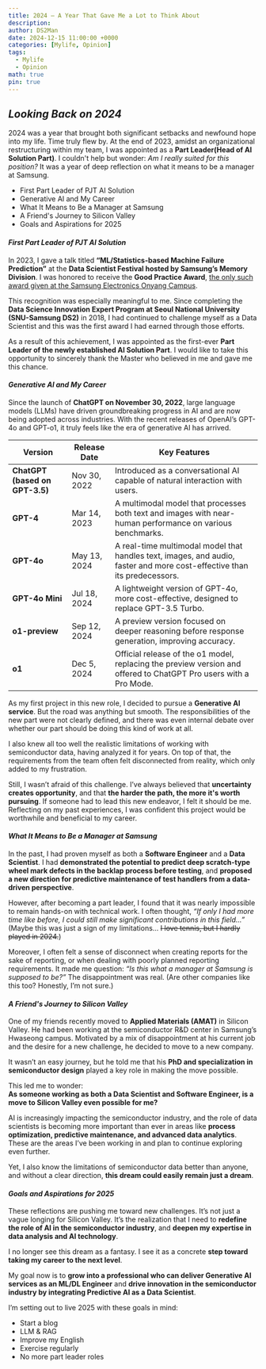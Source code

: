 ```yaml
---
title: 2024 — A Year That Gave Me a Lot to Think About
description: 
author: DS2Man
date: 2024-12-15 11:00:00 +0000
categories: [Mylife, Opinion]
tags:
  - Mylife
  - Opinion
math: true
pin: true
---
```


## *Looking Back on 2024*

2024 was a year that brought both significant setbacks and newfound hope into my life. Time truly flew by. At the end of 2023, amidst an organizational restructuring within my team, I was appointed as a **Part Leader(Head of AI Solution Part)**. I couldn't help but wonder: _Am I really suited for this position?_ It was a year of deep reflection on what it means to be a manager at Samsung.

- First Part Leader of PJT AI Solution
- Generative AI and My Career
- What It Means to Be a Manager at Samsung
- A Friend's Journey to Silicon Valley
- Goals and Aspirations for 2025

#### *First Part Leader of PJT AI Solution*

In 2023, I gave a talk titled **“ML/Statistics-based Machine Failure Prediction”** at the **Data Scientist Festival hosted by Samsung’s Memory Division**. I was honored to receive the **Good Practice Award**, <ins>the only such award given at the Samsung Electronics Onyang Campus</ins>.

This recognition was especially meaningful to me. Since completing the **Data Science Innovation Expert Program at Seoul National University (SNU-Samsung DS2)** in 2018, I had continued to challenge myself as a Data Scientist and this was the first award I had earned through those efforts.

As a result of this achievement, I was appointed as the first-ever **Part Leader of the newly established AI Solution Part**. I would like to take this opportunity to sincerely thank the Master who believed in me and gave me this chance.

#### *Generative AI and My Career*

Since the launch of **ChatGPT on November 30, 2022**, large language models (LLMs) have driven groundbreaking progress in AI and are now being adopted across industries. With the recent releases of OpenAI’s GPT-4o and GPT-o1, it truly feels like the era of generative AI has arrived.

|**Version**|**Release Date**|**Key Features**|
|---|---|---|
|**ChatGPT (based on GPT-3.5)**|Nov 30, 2022|Introduced as a conversational AI capable of natural interaction with users.|
|**GPT-4**|Mar 14, 2023|A multimodal model that processes both text and images with near-human performance on various benchmarks.|
|**GPT-4o**|May 13, 2024|A real-time multimodal model that handles text, images, and audio, faster and more cost-effective than its predecessors.|
|**GPT-4o Mini**|Jul 18, 2024|A lightweight version of GPT-4o, more cost-effective, designed to replace GPT-3.5 Turbo.|
|**o1-preview**|Sep 12, 2024|A preview version focused on deeper reasoning before response generation, improving accuracy.|
|**o1**|Dec 5, 2024|Official release of the o1 model, replacing the preview version and offered to ChatGPT Pro users with a Pro Mode.|

As my first project in this new role, I decided to pursue a **Generative AI service**. But the road was anything but smooth. The responsibilities of the new part were not clearly defined, and there was even internal debate over whether our part should be doing this kind of work at all.

I also knew all too well the realistic limitations of working with semiconductor data, having analyzed it for years. On top of that, the requirements from the team often felt disconnected from reality, which only added to my frustration.

Still, I wasn’t afraid of this challenge. I’ve always believed that **uncertainty creates opportunity**, and that **the harder the path, the more it's worth pursuing**. If someone had to lead this new endeavor, I felt it should be me. Reflecting on my past experiences, I was confident this project would be worthwhile and beneficial to my career.

#### *What It Means to Be a Manager at Samsung*

In the past, I had proven myself as both a **Software Engineer** and a **Data Scientist**. I had **demonstrated the potential to predict deep scratch-type wheel mark defects in the backlap process before testing**, and **proposed a new direction for predictive maintenance of test handlers from a data-driven perspective**.

However, after becoming a part leader, I found that it was nearly impossible to remain hands-on with technical work. I often thought, _“If only I had more time like before, I could still make significant contributions in this field...”_ (Maybe this was just a sign of my limitations... ~~I love tennis, but I hardly played in 2024.~~)

Moreover, I often felt a sense of disconnect when creating reports for the sake of reporting, or when dealing with poorly planned reporting requirements. It made me question: _“Is this what a manager at Samsung is supposed to be?”_ The disappointment was real. (Are other companies like this too? Honestly, I’m not sure.)

#### *A Friend's Journey to Silicon Valley*

One of my friends recently moved to **Applied Materials (AMAT)** in Silicon Valley. He had been working at the semiconductor R&D center in Samsung’s Hwaseong campus. Motivated by a mix of disappointment at his current job and the desire for a new challenge, he decided to move to a new company.

It wasn’t an easy journey, but he told me that his **PhD and specialization in semiconductor design** played a key role in making the move possible.

This led me to wonder:  
**As someone working as both a Data Scientist and Software Engineer, is a move to Silicon Valley even possible for me?**

AI is increasingly impacting the semiconductor industry, and the role of data scientists is becoming more important than ever in areas like **process optimization, predictive maintenance, and advanced data analytics**. These are the areas I’ve been working in and plan to continue exploring even further.

Yet, I also know the limitations of semiconductor data better than anyone, and without a clear direction, **this dream could easily remain just a dream**.

#### *Goals and Aspirations for 2025*

These reflections are pushing me toward new challenges. It’s not just a vague longing for Silicon Valley. It’s the realization that I need to **redefine the role of AI in the semiconductor industry**, and **deepen my expertise in data analysis and AI technology**.

I no longer see this dream as a fantasy. I see it as a concrete **step toward taking my career to the next level**.

My goal now is to **grow into a professional who can deliver Generative AI services as an ML/DL Engineer** and **drive innovation in the semiconductor industry by integrating Predictive AI as a Data Scientist**.

I’m setting out to live 2025 with these goals in mind:

- Start a blog    
- LLM & RAG    
- Improve my English    
- Exercise regularly    
- No more part leader roles